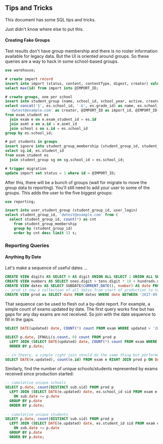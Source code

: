 ## Tips and Tricks
This document has some SQL tips and tricks.

Just didn't know where else to put this.

#### Creating Fake Groups
Test results don't have group membership and there is no roster information available for legacy data. But the UI is 
oriented around groups. So these queries are a way to hack in some school-based groups.

```sql
use warehouse;

# create import record
insert into import (status, content, contentType, digest, creator) values (0, 5, 'text/plain', left(uuid(), 8), 'dwtest@example.com');
select max(id) from import into @IMPORT_ID;

# create groups, one per school
insert into student_group (name, school_id, school_year, active, creator, import_id, update_import_id)
select concat('S', es.school_id, '-G', es.grade_id) as name, es.school_id, 2017 as school_year, 1 as active,
  'dwtest@example.com' as creator, @IMPORT_ID as import_id, @IMPORT_ID as update_import_id
from exam_student es
  join exam e on e.exam_student_id = es.id
  join asmt a on a.id = e.asmt_id
  join school s on s.id = es.school_id
group by es.school_id;

# put students in groups
insert ignore into student_group_membership (student_group_id, student_id)
select sg.id, es.student_id
from exam_student es
  join student_group sg on sg.school_id = es.school_id;

# trigger migration
update import set status = 1 where id = @IMPORT_ID;
```

After this, there will be a bunch of groups (wait for migrate to move the group data to reporting). 
You'll still need to add your user to some of the groups. This adds the user to the five biggest groups:
```sql
use reporting;

insert into user_student_group (student_group_id, user_login)
select student_group_id, 'dwtest@example.com' from (
  select student_group_id, count(*) as cnt
    from student_group_membership
    group by (student_group_id)
    order by cnt desc limit 5) s;
```

### Reporting Queries

#### Anything By Date

Let's make a sequence of useful dates ...
```sql
CREATE VIEW digits AS SELECT 0 AS digit UNION ALL SELECT 1 UNION ALL SELECT 2 UNION ALL SELECT 3 UNION ALL SELECT 4 UNION ALL SELECT 5 UNION ALL SELECT 6 UNION ALL SELECT 7 UNION ALL SELECT 8 UNION ALL SELECT 9;
CREATE VIEW numbers AS SELECT ones.digit + tens.digit * 10 + hundreds.digit * 100 AS number FROM digits as ones, digits as tens, digits as hundreds;
CREATE VIEW dates AS SELECT SUBDATE(CURRENT_DATE(), number) AS date FROM numbers;
-- prod is now a collection of all dates from start of production to today 
CREATE VIEW prod as SELECT date FROM dates WHERE date BETWEEN '2017-09-07' AND CURRENT_DATE() ORDER BY date;
```

That sequence can be used to flesh out a by-date report. For example, a simple count of exams updated by date. The 
first query works fine but has gaps for any day exams are not received. So join with the date sequence to fill in the
gaps.
```sql
SELECT DATE(updated) date, COUNT(*) count FROM exam WHERE updated > '2017-09-07' GROUP BY DATE(updated) ORDER BY DATE(updated);

SELECT p.date, IFNULL(s.count, 0) count FROM prod p 
  LEFT JOIN (SELECT DATE(updated) date, COUNT(*) count FROM exam WHERE updated > '2017-09-07' GROUP BY DATE(updated)) s ON s.date=p.date
  ORDER BY p.date; 

-- in theory, a simple right join should do the same thing but performance tanks; have to revisit:
SELECT DATE(e.updated), count(e.id) FROM exam e RIGHT JOIN prod p ON DATE(e.updated) = p.date WHERE e.updated > '2017-09-07' GROUP BY DATE(e.updated);
```

Similarly, find the number of unique schools/students represented by exams received since production started:
```sql
-- cumulative unique schools
SELECT p.date, count(DISTINCT sub.sid) FROM prod p 
  LEFT JOIN (SELECT DATE(e.updated) date, es.school_id sid FROM exam e JOIN exam_student es ON es.id = e.exam_student_id WHERE e.updated > '2017-09-07') sub
    ON sub.date <= p.date
  GROUP BY p.date
  ORDER BY p.date;
  
-- cumulative unique students
SELECT p.date, count(DISTINCT sub.sid) FROM prod p 
  LEFT JOIN (SELECT DATE(e.updated) date, es.student_id sid FROM exam e JOIN exam_student es ON es.id = e.exam_student_id WHERE e.updated > '2017-09-07') sub
    ON sub.date <= p.date
  GROUP BY p.date
  ORDER BY p.date;
```


